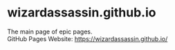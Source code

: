 # wizardassassin.github.io
The main page of epic pages.  
GitHub Pages Website: https://wizardassassin.github.io/
